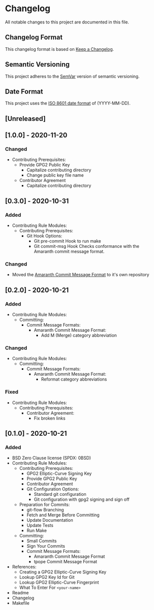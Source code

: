 # Changelog

All notable changes to this project are documented in this file.

## Changelog Format

This changelog format is based on [Keep a Changelog][changelog].

[changelog]: <https://web.archive.org/web/20201014163139/https://keepachangelog.com/en/1.0.0/>

## Semantic Versioning

This project adheres to the [SemVar][semvar] version of semantic
versioning.

[semvar]: <https://web.archive.org/web/20201009135328/https://semver.org/>

## Date Format

This project uses the [ISO 8601 date format][iso] of (YYYY-MM-DD).

[iso]: <https://web.archive.org/web/20201012024406/https://www.iso.org/iso-8601-date-and-time-format.html>

## [Unreleased]

## [1.0.0] - 2020-11-20

### Changed

- Contributing Prerequisites:
    - Provide GPG2 Public Key
        - Capitalize contributing directory
        - Change public key file name
    - Contributor Agreement
	    - Capitalize contributing directory

## [0.3.0] - 2020-10-31

### Added

- Contributing Rule Modules:
    - Contributing Prerequisites:
        - Git Hook Options:
            - Git pre-commit Hook to run make
            - Git commit-msg Hook
                Checks conformance with the Amaranth commit message format.

### Changed

- Moved the [Amaranth Commit Message Format][amaranth] to it's own repository

[amaranth]: <https://github.com/sean-hut/amaranth-commit-message-format>

## [0.2.0] - 2020-10-21

### Added

- Contributing Rule Modules:
    - Committing:
        - Commit Message Formats:
            - Amaranth Commit Message Format:
                - Add M (Merge) category abbreviation

### Changed
- Contributing Rule Modules:
    - Committing:
        - Commit Message Formats:
            - Amaranth Commit Message Format:
                - Reformat category abbreviations

### Fixed

- Contributing Rule Modules:
    - Contributing Prerequisites:
        - Contributor Agreement:
            - Fix broken links

## [0.1.0] - 2020-10-21

### Added

- BSD Zero Clause license (SPDX: 0BSD)
- Contributing Rule Modules:
    - Contributing Prerequisites:
        - GPG2 Elliptic-Curve Signing Key
        - Provide GPG2 Public Key
        - Contributor Agreement
        - Git Configuration Options:
            - Standard git configuration
            - Git configuration with gpg2 signing and sign off
    - Preparation for Commits:
        - git-flow Branching
        - Fetch and Merge Before Committing
        - Update Documentation
        - Update Tests
        - Run Make
    - Committing:
        - Small Commits
        - Sign Your Commits
        - Commit Message Formats:
            - Amaranth Commit Message Format
            - tpope Commit Message Format
- References:
    - Creating a GPG2 Elliptic-Curve Signing Key
    - Lookup GPG2 Key Id for Git
    - Lookup GPG2 Elliptic-Curve Fingerprint
    - What To Enter For `<your-name>`
- Readme
- Changelog
- Makefile
